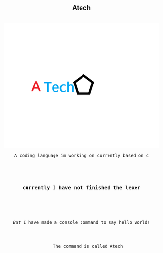 <h2 align="center"> Atech </h2>

<br>

<div align="center">
  <img src="https://github.com/wijiler/Atech/blob/Logo/Atech_Logo.png" alt="Logo didnt load :/"/>
</div>
<pre align="center">
A coding language im working on currently based on c

<br>

<h3> currently I have not finished the lexer </h3>
<br>

*But* I have made a console command to say hello world!
  <div>
     The command is called Atech
  </div>

</pre>
<!-- say hi to atech -->
